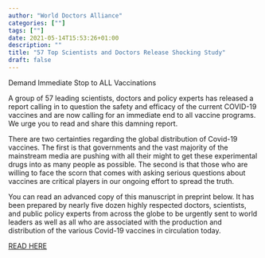 ```yaml
---
author: "World Doctors Alliance"
categories: [""]
tags: [""]
date: 2021-05-14T15:53:26+01:00
description: ""
title: "57 Top Scientists and Doctors Release Shocking Study"
draft: false
---
```


Demand Immediate Stop to ALL Vaccinations  

A group of 57 leading scientists, doctors and policy experts has released a report calling in to question the safety and efficacy of the current COVID-19 vaccines and are now calling for an immediate end to all vaccine programs. We urge you to read and share this damning report.  

There are two certainties regarding the global distribution of Covid-19 vaccines. The first is that governments and the vast majority of the mainstream media are pushing with all their might to get these experimental drugs into as many people as possible. The second is that those who are willing to face the scorn that comes with asking serious questions about vaccines are critical players in our ongoing effort to spread the truth.  

You can read an advanced copy of this manuscript in preprint below. It has been prepared by nearly five dozen highly respected doctors, scientists, and public policy experts from across the globe to be urgently sent to world leaders as well as all who are associated with the production and distribution of the various Covid-19 vaccines in circulation today.  

[READ HERE](https://en-volve.com/2021/05/08/57-top-scientists-and-doctors-release-shocking-study-on-covid-vaccines-and-demand-immediate-stop-to-all-vaccinations/)